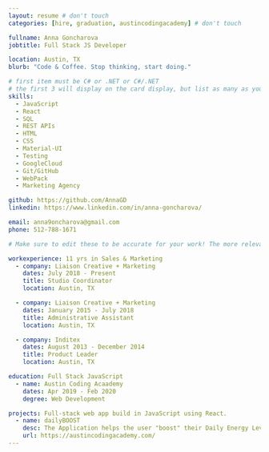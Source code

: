 ```yaml
---
layout: resume # don't touch
categories: [hire, graduation, austincodingacademy] # don't touch

fullname: Anna Goncharova
jobtitle: Full Stack JS Developer

location: Austin, TX
blurb: "Code & Coffee. Stop thinking, start doing."

# first item must be C# or .NET or C#/.NET
# the first 3 will display on the card display, but list as many as you want, they will be visible on your hire page
skills:
  - JavaScript
  - React
  - SQL
  - REST APIs
  - HTML
  - CSS
  - Material-UI
  - Testing
  - GoogleCloud
  - Git/GitHub
  - WebPack
  - Marketing Agency

github: https://github.com/AnnaGD
linkedin: https://www.linkedin.com/in/anna-goncharova/

email: anna9oncharova@gmail.com
phone: 512-788-1671

# Make sure to edit these to be accurate for your work! The more relevant the better if the role was technical, don't feel like you need to put every job you've had.

workexperience: 11 yrs in Sales & Marketing
  - company: Liaison Creative + Marketing
    dates: July 2018 - Present
    title: Studio Coordinator
    location: Austin, TX

  - company: Liaison Creative + Marketing
    dates: January 2015 - July 2018
    title: Administrative Assistant
    location: Austin, TX

  - company: Inditex
    dates: August 2013 - December 2014
    title: Product Leader
    location: Austin, TX

education: Full Stack JavaScript
  - name: Austin Coding Acaademy
    dates: Apr 2019 - Feb 2020
    degree: Web Development

projects: Full-stack web app build in JavaScript using React.  
  - name: dailyBOOST
    desc: The Application helps the user "boost" their Daily Energy Levels.
    url: https://austincodingacademy.com/
---
```

